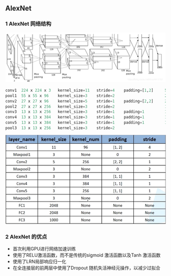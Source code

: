 ## AlexNet
### 1 AlexNet 网络结构

![image1.png](image%2Fimage1.png)

```py
conv1  224 x 224 x 3   kernel_size=11   stride=4    padding=[1,2]     55 x 55 x 96
pool1  55 x 55 x 96    kernel_size=3    stride=2                      27 x 27 x 96
conv2  27 x 27 x 96    kernel_size=5    stride=1    padding=[2,2]     27 x 27 x 256
pool2  27 x 27 x 256   kernel_size=3    stride=2                      13 x 13 x 256
conv3  13 x 13 x 256   kernel_size=3    stride=1    padding=1         13 x 13 x 384
conv4  13 x 13 x 384   kernel_size=3    stride=1    padding=1         13 x 13 x 384
conv5  13 x 13 x 384   kernel_size=3    stride=1    padding=1         13 x 13 x 256
pool3  13 x 13 x 256   kernel_size=3    stride=2                       6 x 6 x 256
```
![image2.png](image%2Fimage2.png)
### 2 AlexNet 的优点

- 首次利用GPU进行网络加速训练
- 使用了RELU激活函数，而不是传统的sigmoid 激活函数以及Tanh 激活函数
- 使用了LRN局部响应归一化
- 在全连接层的前两层中使用了Dropout 随机失活神经元操作，以减少过拟合